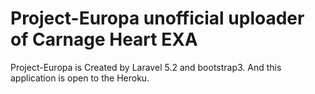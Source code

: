 # Project-Europa unofficial uploader of Carnage Heart EXA
Project-Europa is Created by Laravel 5.2 and bootstrap3.
And this application is open to the Heroku.
